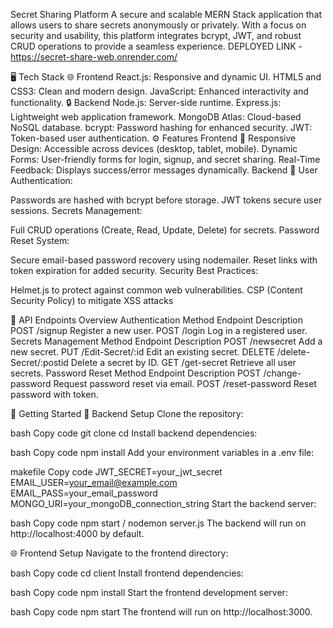 Secret Sharing Platform
A secure and scalable MERN Stack application that allows users to share secrets anonymously or privately. With a focus on security and usability, this platform integrates bcrypt, JWT, and robust CRUD operations to provide a seamless experience.
DEPLOYED LINK - https://secret-share-web.onrender.com/


🖥️ Tech Stack
🌐 Frontend
React.js: Responsive and dynamic UI.
HTML5 and CSS3: Clean and modern design.
JavaScript: Enhanced interactivity and functionality.
🔒 Backend
Node.js: Server-side runtime.
Express.js: Lightweight web application framework.
MongoDB Atlas: Cloud-based NoSQL database.
bcrypt: Password hashing for enhanced security.
JWT: Token-based user authentication.
⚙️ Features
Frontend 🌟
Responsive Design: Accessible across devices (desktop, tablet, mobile).
Dynamic Forms: User-friendly forms for login, signup, and secret sharing.
Real-Time Feedback: Displays success/error messages dynamically.
Backend 🔧
User Authentication:

Passwords are hashed with bcrypt before storage.
JWT tokens secure user sessions.
Secrets Management:

Full CRUD operations (Create, Read, Update, Delete) for secrets.
Password Reset System:

Secure email-based password recovery using nodemailer.
Reset links with token expiration for added security.
Security Best Practices:

Helmet.js to protect against common web vulnerabilities.
CSP (Content Security Policy) to mitigate XSS attacks


🚦 API Endpoints Overview
Authentication
Method	Endpoint	Description
POST	/signup	Register a new user.
POST	/login	Log in a registered user.
Secrets Management
Method	Endpoint	Description
POST	/newsecret	Add a new secret.
PUT	/Edit-Secret/:id	Edit an existing secret.
DELETE	/delete-Secret/:postid	Delete a secret by ID.
GET	/get-secret	Retrieve all user secrets.
Password Reset
Method	Endpoint	Description
POST	/change-password	Request password reset via email.
POST	/reset-password	Reset password with token.



🚀 Getting Started
🔧 Backend Setup
Clone the repository:

bash
Copy code
git clone <repo-url>
cd <repo-name>
Install backend dependencies:

bash
Copy code
npm install
Add your environment variables in a .env file:

makefile
Copy code
JWT_SECRET=your_jwt_secret
EMAIL_USER=your_email@example.com
EMAIL_PASS=your_email_password
MONGO_URI=your_mongoDB_connection_string
Start the backend server:

bash
Copy code
npm start / nodemon server.js
The backend will run on http://localhost:4000 by default.

🌐 Frontend Setup
Navigate to the frontend directory:

bash
Copy code
cd client
Install frontend dependencies:

bash
Copy code
npm install
Start the frontend development server:

bash
Copy code
npm start
The frontend will run on http://localhost:3000.
